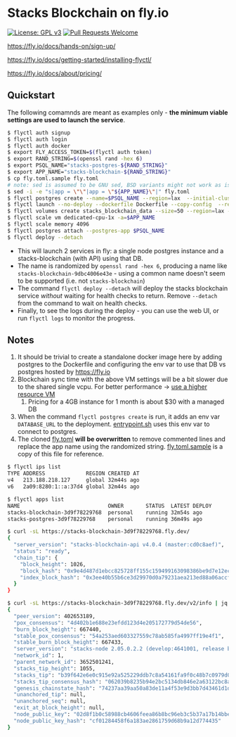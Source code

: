 # Stacks Blockchain on fly.io

[![License: GPL v3](https://img.shields.io/badge/License-GPLv3-blue.svg)](https://www.gnu.org/licenses/gpl-3.0)
[![Pull Requests Welcome](https://img.shields.io/badge/PRs-welcome-brightgreen.svg?style=flat)](http://makeapullrequest.com)

https://fly.io/docs/hands-on/sign-up/

https://fly.io/docs/getting-started/installing-flyctl/

https://fly.io/docs/about/pricing/

## Quickstart

The following comamnds are meant as examples only - **the minimum viable settings are used to launch the service**.

```bash
$ flyctl auth signup
$ flyctl auth login
$ flyctl auth docker
$ export FLY_ACCESS_TOKEN=$(flyctl auth token)
$ export RAND_STRING=$(openssl rand -hex 6)
$ export PSQL_NAME="stacks-postgres-${RAND_STRING}"
$ export APP_NAME="stacks-blockchain-${RAND_STRING}"
$ cp fly.toml.sample fly.toml
# note: sed is assumed to be GNU sed, BSD variants might not work as is
$ sed -i -e "s|app = \"\"|app = \"${APP_NAME}\"|" fly.toml
$ flyctl postgres create --name=$PSQL_NAME --region=lax  --initial-cluster-size=Development --vm-size=dedicated-cpu-1x --volume-size=50 --initial-cluster-size=1
$ flyctl launch --no-deploy --dockerfile Dockerfile --copy-config  --region=lax --name=$APP_NAME
$ flyctl volumes create stacks_blockchain_data --size=50 --region=lax --no-encryption
$ flyctl scale vm dedicated-cpu-1x -a=$APP_NAME
$ flyctl scale memory 4096
$ flyctl postgres attach --postgres-app $PSQL_NAME
$ flyctl deploy --detach
```

- This will launch 2 services in fly: a single node postgres instance and a stacks-blockchain (with API) using that DB.
- The name is randomized by `openssl rand -hex 6`, producing a name like `stacks-blockchain-9dbc4006e43e` - using a common name doesn't seem to be supported (i.e. not `stacks-blockchain`)
- The command `flyctl deploy --detach` will deploy the stacks blockchain service _without_ waiting for health checks to return. Remove `--detach` from the command to wait on health checks.
- Finally, to see the logs during the deploy - you can use the web UI, or run `flyctl logs` to monitor the progress.

## Notes

1. It should be trivial to create a standalone docker image here by adding postgres to the Dockerfile and configuring the env var to use that DB vs postgres hosted by https://fly.io
2. Blockchain sync time with the above VM settings will be a bit slower due to the shared single vcpu. For better performance -> [use a higher resource VM](https://fly.io/docs/about/pricing/)
   1. Pricing for a 4GB instance for 1 month is about $30 with a managed DB
3. When the command `flyctl postgres create` is run, it adds an env var `DATABASE_URL` to the deployment. [entrypoint.sh](scripts/entrypoint.sh#L37) uses this env var to connect to postgres.
4. The cloned [fly.toml](fly.toml) **will be overwritten** to remove commented lines and replace the app name using the randomized string. [fly.toml.sample](fly.toml.sample) is a copy of this file for reference.

```bash
$ flyctl ips list
TYPE ADDRESS             REGION CREATED AT
v4   213.188.218.127     global 32m44s ago
v6   2a09:8280:1::a:37d4 global 32m44s ago

$ flyctl apps list
NAME                          	OWNER   	STATUS 	LATEST DEPLOY
stacks-blockchain-3d9f78229768	personal	running	32m54s ago
stacks-postgres-3d9f78229768  	personal	running	36m49s ago
```

```bash
$ curl -sL https://stacks-blockchain-3d9f78229768.fly.dev/
{
  "server_version": "stacks-blockchain-api v4.0.4 (master:cd0c8aef)",
  "status": "ready",
  "chain_tip": {
    "block_height": 1026,
    "block_hash": "0x9e4d487d1ebcc825728ff155c159499163098386be9d7e12ecd4f11db300aa09",
    "index_block_hash": "0x3ee40b55b6ce3d29970d0a79231aea213ed88a06accfa090e024c75182ccdbab"
  }
}

$ curl -sL https://stacks-blockchain-3d9f78229768.fly.dev/v2/info | jq
{
  "peer_version": 402653189,
  "pox_consensus": "4d402b1e688e23efdd123d4e205172779d54de56",
  "burn_block_height": 667440,
  "stable_pox_consensus": "54a253aed603327559c78ab585fa4997ff19e4f1",
  "stable_burn_block_height": 667433,
  "server_version": "stacks-node 2.05.0.2.2 (develop:4641001, release build, linux [x86_64])",
  "network_id": 1,
  "parent_network_id": 3652501241,
  "stacks_tip_height": 1055,
  "stacks_tip": "b39f642e6e0c915e92a525229ddb7c8a54161fa9f0c48b7c0979d0de751f590e",
  "stacks_tip_consensus_hash": "062039b8235b94e2bc5134db846e2a63122bc8a8",
  "genesis_chainstate_hash": "74237aa39aa50a83de11a4f53e9d3bb7d43461d1de9873f402e5453ae60bc59b",
  "unanchored_tip": null,
  "unanchored_seq": null,
  "exit_at_block_height": null,
  "node_public_key": "02d8f1b0c58988cb4606feea86b8bc96eb3c5b37a17b14bbe7dd51f03b15c4f13a",
  "node_public_key_hash": "cf01284458f6a183ae2861759d68b9a12d774435"
}
```
